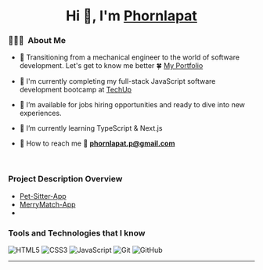 <h1 align="center">Hi 👋, I'm <a href="https://100rabhcsmc.github.io/Me.io/" target="blank">
Phornlapat</a></h1>

### 👨🏻‍💻 &nbsp;About Me

- 🤝 Transitioning from a mechanical engineer to the world of software development. Let's get to know me better 🍀 <a href="https://www.techupth.com/" target="blank">My Portfolio</a>  

- 🌱 I'm currently completing my full-stack JavaScript software development bootcamp at <a href="https://www.techupth.com/" target="blank">TechUp</a>

- 🤝 I’m available for jobs hiring opportunities and ready to dive into new experiences.

- 🌱 I’m currently learning TypeScript & Next.js 

- 🤝 How to reach me 📩 **phornlapat.p@gmail.com**
<br/>

### Project Description Overview

<!-- BLOG-POST-LIST:START -->

- [Pet-Sitter-App](https://dev.to/100rabhcsmc/instagram-profile-picture-download-using-python-n2j)
- [MerryMatch-App](https://dev.to/100rabhcsmc/convert-a-image-to-sketch-using-python-3ip1)
- [](https://dev.to/100rabhcsmc/upload-your-project-files-in-github-using-commands-1hn8)
<!-- BLOG-POST-LIST:END -->

### Tools and Technologies that I know

<!---LIST:START -->

 ![HTML5](https://img.shields.io/badge/HTML5%20-%23E34F26.svg?style=for-the-badge&logo=html5&logoColor=white)
 ![CSS3](https://img.shields.io/badge/CSS%20-%231572B6.svg?style=for-the-badge&logo=css3&logoColor=white)
 ![JavaScript](https://img.shields.io/badge/JavaScript%20-%23F7DF1E.svg?style=for-the-badge&logo=javascript&logoColor=black)
![Git](https://img.shields.io/badge/git-%23F05033.svg?style=for-the-badge&logo=git&logoColor=white)
![GitHub](https://img.shields.io/badge/github-%23121011.svg?style=for-the-badge&logo=github&logoColor=white)
<!---LIST:END -->

---


